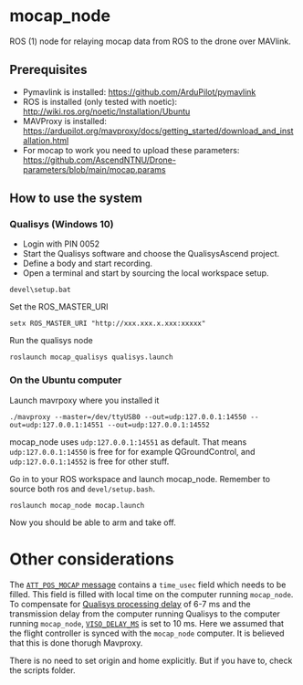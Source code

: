 # mocap_node
ROS (1) node for relaying mocap data from ROS to the drone over MAVlink.  

## Prerequisites
- Pymavlink is installed: https://github.com/ArduPilot/pymavlink
- ROS is installed (only tested with noetic): http://wiki.ros.org/noetic/Installation/Ubuntu 
- MAVProxy is installed: https://ardupilot.org/mavproxy/docs/getting_started/download_and_installation.html
- For mocap to work you need to upload these parameters: https://github.com/AscendNTNU/Drone-parameters/blob/main/mocap.params

## How to use the system 
### Qualisys (Windows 10) 
- Login with PIN 0052
- Start the Qualisys software and choose the QualisysAscend project.
- Define a body and start recording.  
- Open a terminal and start by sourcing the local workspace setup.
```
devel\setup.bat
```
Set the ROS_MASTER_URI
```
setx ROS_MASTER_URI "http://xxx.xxx.x.xxx:xxxxx"
```
Run the qualisys node 
```
roslaunch mocap_qualisys qualisys.launch
```

### On the Ubuntu computer 
Launch mavrpoxy where you installed it
```
./mavproxy --master=/dev/ttyUSB0 --out=udp:127.0.0.1:14550 --out=udp:127.0.0.1:14551 --out=udp:127.0.0.1:14552
```
mocap_node uses ```udp:127.0.0.1:14551``` as default. That means ```udp:127.0.0.1:14550``` is free for for example QGroundControl, and ```udp:127.0.0.1:14552``` is free for other stuff.

Go in to your ROS workspace and launch mocap_node. Remember to source both ros and ```devel/setup.bash```.
```
roslaunch mocap_node mocap.launch
```
Now you should be able to arm and take off. 

# Other considerations
The [```ATT_POS_MOCAP``` message](https://mavlink.io/en/messages/common.html#ATT_POS_MOCAP) contains a ```time_usec``` field which needs to be filled. This field is filled with local time on the computer running ```mocap_node```. To compensate for [Qualisys processing delay](https://www.qualisys.com/news/real-time-latency-tests-of-a-qualisys-system-in-the-sensory-motor-systems-lab-at-eth-zurich-switzerland/) of 6-7 ms and the transmission delay from the computer running Qualisys to the computer running ```mocap_node```, [```VISO_DELAY_MS```](https://ardupilot.org/copter/docs/parameters.html#viso-delay-ms-visual-odometry-sensor-delay) is set to 10 ms. Here we assumed that the flight controller is synced with the ```mocap_node``` computer. It is believed that this is done thorugh Mavproxy.

There is no need to set origin and home explicitly. But if you have to, check the scripts folder.

